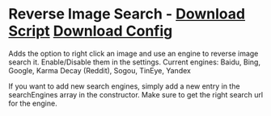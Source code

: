 # Reverse Image Search - [Download Script](https://raw.githubusercontent.com/mwittrien/BetterDiscordAddons/master/PluginsV2/ReverseImageSearch/index.js) [Download Config](https://raw.githubusercontent.com/mwittrien/BetterDiscordAddons/master/PluginsV2/ReverseImageSearch/config.json)

Adds the option to right click an image and use an engine to reverse image search it. 
Enable/Disable them in the settings.
Current engines: Baidu, Bing, Google, Karma Decay (Reddit), Sogou, TinEye, Yandex

If you want to add new search engines, simply add a new entry in the searchEngines array in the constructor. Make sure to get the right search url for the engine.
